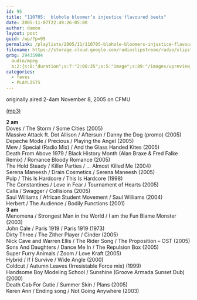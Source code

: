 ```yaml
---
id: 95
title: "110705:  blohole bloomer’s injustice flavoured beets"
date: 2005-11-07T22:49:26-05:00
author: damon
layout: post
guid: /wp/?p=95
permalink: /playlists/2005/11/110705-blohole-bloomers-injustice-flavoured-beets/
filename: https://storage.cloud.google.com/radioslipstream/radio/slipstream110705.mp3
grbg: 29435904
  audio/mpeg
  a:2:{s:8:"duration";s:7:"2:00:35";s:5:"image";s:89:"/images/vpreview_center.png";}
categories:
  - faves
  - PLAYLISTS
---
```


originally aired 2-4am November 8, 2005 on CFMU

[(mp3)](https://storage.cloud.google.com/radioslipstream/radio/slipstream110705.mp3)

**2 am**  
Doves / The Storm / Some Cities (2005)  
Massive Attack ft. Dot Allison / Aftersun / Danny the Dog (promo) (2005)  
Depeche Mode / Precious / Playing the Angel (2005)  
Mew / Special (Radio Mix) / And the Glass Handed Kites (2005)  
Death From Above 1979 / Black History Month (Alan Braxe & Fred Falke Remix) / Romance Bloody Romance (2005)  
The Hold Steady / Killer Parties / … Almost Killed Me (2004)  
Serena Maneesh / Drain Cosmetics / Serena Maneesh (2005)  
Pulp / This Is Hardcore / This Is Hardcore (1998)  
The Constantines / Love in Fear / Tournament of Hearts (2005)  
Calla / Swagger / Collisions (2005)  
Saul Williams / African Student Movement / Saul Williams (2004)  
Herbert / The Audience / Bodily Functions (2001)  
**3 am**  
Menomena / Strongest Man in the World / I am the Fun Blame Monster (2003)  
John Cale / Paris 1919 / Paris 1919 (1973)  
Dirty Three / The Zither Player / Cinder (2005)  
Nick Cave and Warren Ellis / The Rider Song / The Proposition – OST (2005)  
Sons And Daughters / Dance Me In / The Repulsion Box (2005)  
Super Furry Animals / Zoom / Love Kraft (2005)  
Hybrid / If I Survive / Wide Angle (2000)  
Coldcut / Autumn Leaves (Irresistable Force mix) (1999)  
Handsome Boy Modeling School / Sunshine (Groove Armada Sunset Dub) (2000)  
Death Cab For Cutie / Summer Skin / Plans (2005)  
Keren Ann / Ending song / Not Going Anywhere (2003)
